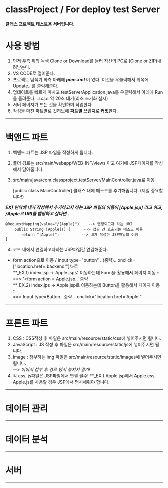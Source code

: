 # classProject / For deploy test Server  
**클래스 프로젝트 테스트용 서버입니다.**  


# 사용 방법 #  
1. 먼저 우측 위의 녹색 Clone or Download를 눌러 자신의 PC로 (Clone or ZIP)내려받는다.  
2. VS CODE로 열어준다.  
3. 프로젝트 탐색기 좌측 아래에 **_pom.xml_** 이 있다. 이것을 우클릭해서 위쪽에 Update.. 를 클릭해준다.  
4. 업데이트를 빠르게 마치고 testServerApplication.java를 우클릭해서 아래에 Run을 돌려준다. 그리고 약 20초 대기(최초 초기화 실시)  
5. 서버 페이지가 뜨는 것을 확인하며 작업한다.  
6. 작성을 마친 파트별로 깃허브에 **파트별 브랜치로 커밋**한다.   


<hr>

# 백앤드 파트 #  
1. 백앤드 파트는 JSP 파일을 작성하게 됩니다.  
2. 폴더 경로는 src/main/webapp/WEB-INF/views 이고 여기에 JSP페이지를 작성해서 담아줍니다.  
3. src/main/java/com.classproject.testServer/MainController.java로 이동  

   [public class MainController] 클래스 내에 메소드를 추가해줍니다. (제일 중요합니다!)  
   
  **_EX) 만약에 내가 작성해서 추가하고자 하는 JSP 파일의 이름이 [Apple.jsp] 라고 하고, /Apple로 URI를 맵핑하고 싶다면.._**  
   >
    @RequestMapping(value="/[Apple]")    --> 맵핑되고자 하는 URI   
        public String [Apple]() {      --> 맵핑 간 호출되는 메소드 이름  
           return "[Apple]";          --> 내가 작성한 JSP파일의 이름  
    }  
   >
4. 코드 내에서 연결하고자하는 JSP파일간 연결해준다.  
  - form action으로 이동 / input type="button" ..(중략).. onclick=["location.href='backend'"]/>로  
  **_EX.1) index.jsp -> Apple.jsp로 이동하는데 Form을 활용해서 페이지 이동 ::  
                     ==> '<form action = Apple.jsp..' 중략  
  **_EX.2) index.jps -> Apple.jsp로 이동하는데 Button을 활용해서 페이지 이동 ::  
                     ==> Input type=Button.. 중략 .. onclick="location.href='Apple'"  
                    

<hr>

# 프론트 파트 #  
1. CSS : CSS작성 후 파일은 src/main/resource/static/css에 넣어주시면 됩니다.  
2. JavaScript : JS 작성 후 파일은 src/main/resource/static/js에 넣어주시면 됩니다.  
3. Image : 첨부하는 img 파일은 src/main/resource/static/images에 넣어주시면 됩니다.  
  --> _이미지 첨부 후 경로 명시 놓치지 말기!_   
4. 각 css, js파일은 JSP파일에서 연결 필수! 
  **_EX ) Apple.jsp에서 Apple.css, Apple.js를 사용할 경우 JSP에서 명시해줘야 합니다.
  
  
<hr>

# 데이터 관리 #  

<hr>

# 데이터 분석 #  

<hr>

# 서버 #  

<hr>
